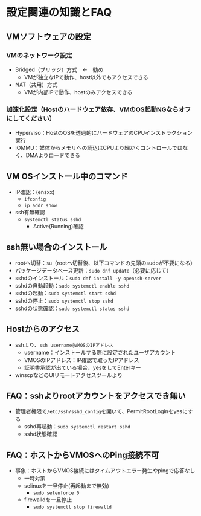 # 設定関連の知識とFAQ



## VMソフトウェアの設定



### VMのネットワーク設定

 - Bridged（ブリッジ）方式　←　勧め
   - VMが独立なIPで動作、host以外でもアクセスできる
 - NAT（共用）方式
   - VMが内部IPで動作、hostのみアクセスできる



###  加速化設定（Hostのハードウェア依存、VMのOS起動NGならオフにしてください）

 - Hyperviso：HostのOSを透過的にハードウェアのCPUインストラクション実行
 - IOMMU：媒体からメモリへの読込はCPUより細かくコントロールではなく、DMAよりロードできる



##  VM OSインストール中のコマンド

 - IP確認：(ensxx)
   - `ifconfig`
   - `ip addr show`
 - ssh有無確認
   - `systemctl status sshd`
     - Active(Running)確認



## ssh無い場合のインストール

 - rootへ切替：`su`（rootへ切替後、以下コマンドの先頭のsudoが不要になる）
 - パッケージデータベース更新：`sudo dnf update`（必要に応じて）
 - sshdのインストール：`sudo dnf install -y openssh-server`
 - sshdの自動起動：`sudo systemctl enable sshd`
 - sshdの起動：`sudo systemctl start sshd`
 - sshdの停止：`sudo systemctl stop sshd`
 - sshdの状態確認：`sudo systemctl status sshd`



## Hostからのアクセス

 - sshより、`ssh username@VMOSのIPアドレス`
   - username：インストールする際に設定されたユーザアカウント
   - VMOSのIPアドレス：IP確認で取ったIPアドレス
   - 証明書承認が出ている場合、yesをしてEnterキー
 - winscpなどのUIリモートアクセスツールより



## FAQ：sshよりrootアカウントをアクセスでき無い

 - 管理者権限で`/etc/ssh/sshd_config`を開いて、PermitRootLoginをyesにする
   - sshd再起動：`sudo systemctl restart sshd`
   - sshd状態確認



## FAQ：ホストからVMOSへのPing接続不可

 - 事象：ホストからVMOS接続にはタイムアウトエラー発生やpingで応答なし
   - 一時対策
    - selinuxを一旦停止(再起動まで無効)
      - `sudo setenforce 0`
    - firewalldを一旦停止
      - `sudo systemctl stop firewalld`